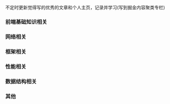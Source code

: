不定时更新觉得写的优秀的文章和个人主页，记录并学习(写到掘金内容聚类专栏)

### 前端基础知识相关

### 网络相关

### 框架相关

### 性能相关

### 数据结构相关

### 其他
